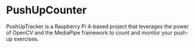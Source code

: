 # PushUpCounter
PushUpTracker is a Raspberry Pi 4-based project that leverages the power of OpenCV and the MediaPipe framework to count and monitor your push-up exercises.
